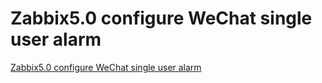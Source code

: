 # Zabbix5.0 configure WeChat single user alarm
[Zabbix5.0 configure WeChat single user alarm](https://aiwithcloud.com/2022/09/19/zabbix5-0_configure_wechat_single_user_alarm/)